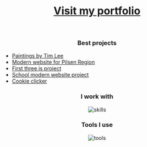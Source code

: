 <h1 align="center"><a href="https://ondrejfilip1.github.io/portfolio/">Visit my portfolio</a></h1><br>
<h3 align="center">Best projects</h3>

<ul>
<li><a href="https://www.paintingsbytimlee.co.uk">Paintings by Tim Lee</a></li>
<li><a href="https://www.github.com/ondrejfilip1/obec-stranka">Modern website for Pilsen Region</a></li>
<li><a href="https://ondrejfilip1.github.io/orbita-website">First three.js project</a></li>
<li><a href="https://ondrejfilip1.github.io/Moderni-stanka-SPSMB">School modern website project</a></li>
<li><a href="https://ondrejfilip1.github.io/clicker/">Cookie clicker</a></li>
</ul>

<h3 align="center">I work with</h3>
<div align="center">
  
 <img alt="skills" src="https://skillicons.dev/icons?i=js,html,css,tailwind,bootstrap,react,express,nodejs,mongodb,mysql,java"/>

</div>
<h3 align="center">Tools I use</h3>
<div align="center">
  
 <img alt="tools" src="https://skillicons.dev/icons?i=vscode,github,git,postman,idea,figma"/>

</div>
